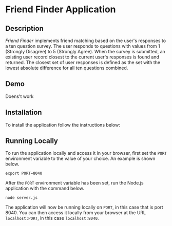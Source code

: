 
# Friend Finder Application

## Description

*Friend Finder* implements friend matching based on the user's responses to a ten question survey. The user responds to questions with values from 1 (Strongly Disagree) to 5 (Strongly Agree). When the survey is submitted, an existing user record closest to the current user's responses is found and returned. The closest set of user responses is defined as the set with the lowest absolute difference for all ten questions combined.



## Demo
Doens't work

## Installation

To install the application follow the instructions below:

	
	
## Running Locally

To run the application locally and access it in your browser, first set the `PORT` environment variable to the value of your choice. An example is shown below.

	export PORT=8040
	
After the `PORT` environment variable has been set, run the Node.js application with the command below.

	node server.js
	
The application will now be running locally on `PORT`, in this case that is port 8040. You can then access it locally from your browser at the URL `localhost:PORT`, in this case `localhost:8040`.
